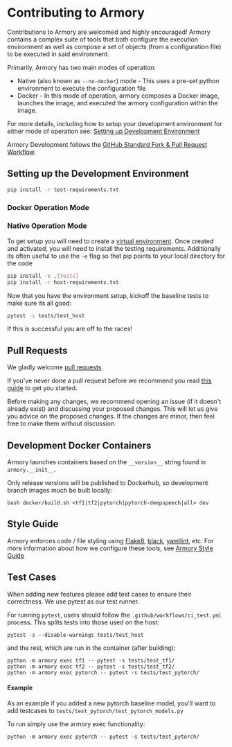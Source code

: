 # Contributing to Armory
Contributions to Armory are welcomed and highly encouraged!  Armory contains a complex suite of tools that both configure the execution
environment as well as compose a set of objects (from a configuration file) to be executed in said environment.

Primarily, Armory has two main modes of operation:
  - Native (also known as `--no-docker`) mode - This uses a pre-set python environment to execute the configuration file
  - Docker - In this mode of operation, armory composes a Docker image, launches the image, and executed the armory configuration
    within the image.
    
For more details, including how to setup your development environment for either mode of operation see: [Setting up Development Environment](#Setting-up-the-Development-Environment)

Armory Development follows the [GitHub Standard Fork & Pull Request Workflow](https://gist.github.com/Chaser324/ce0505fbed06b947d962).  



 

## Setting up the Development Environment
```bash
pip install -r test-requirements.txt
```
### Docker Operation Mode

### Native Operation Mode
To get setup you will need to create a [virtual environment](https://docs.python.org/3/library/venv.html).  Once created and activated, you will need 
to install the testing requirements.  Additionally its often useful to use the `-e` flag so that pip points to your local directory for the code
```bash
pip install -e .[tests]
pip install -r host-requirements.txt
```
Now that you have the environment setup, kickoff the baseline tests to make sure its all good:
```bash
pytest -s tests/test_host
```
If this is successful you are off to the races!

## Pull Requests

We gladly welcome [pull requests](
https://help.github.com/articles/about-pull-requests/).

If you've never done a pull request before we recommend you read
[this guide](http://blog.davidecoppola.com/2016/11/howto-contribute-to-open-source-project-on-github/) 
to get you started.

Before making any changes, we recommend opening an issue (if it
doesn't already exist) and discussing your proposed changes. This will
let us give you advice on the proposed changes. If the changes are
minor, then feel free to make them without discussion.


## Development Docker Containers
Armory launches containers based on the `__version__` string found in `armory.__init__`.

Only release versions will be published to Dockerhub, so development branch images much be built locally:
```
bash docker/build.sh <tf1|tf2|pytorch|pytorch-deepspeech|all> dev
```
## Style Guide
Armory enforces code / file styling using [Flake8](https://flake8.pycqa.org/), [black](https://github.com/psf/black),
[yamllint](https://yamllint.readthedocs.io/en/stable/), etc.  For more information about
how we configure these tools, see [Armory Style Guide](../STYLE.md)

## Test Cases
When adding new features please add test cases to ensure their correctness. We use 
pytest as our test runner. 

For running `pytest`, users should follow the `.github/workflows/ci_test.yml` process. 
This splits tests into those used on the host:
```
pytest -s --disable-warnings tests/test_host
```
and the rest, which are run in the container (after building):
```
python -m armory exec tf1 -- pytest -s tests/test_tf1/
python -m armory exec tf2 -- pytest -s tests/test_tf2/
python -m armory exec pytorch -- pytest -s tests/test_pytorch/
```

#### Example
As an example if you added a new pytorch baseline model, 
you'll want to add testcases to `tests/test_pytorch/test_pytorch_models.py`

To run simply use the armory exec functionality:
```
python -m armory exec pytorch -- pytest -s tests/test_pytorch/
```
